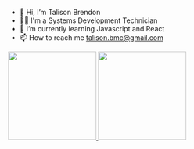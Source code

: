 - 👋 Hi, I’m Talison Brendon
- 👨‍💻 I'm a Systems Development Technician 
- 🌱 I’m currently learning Javascript and React
- 📫 How to reach me talison.bmc@gmail.com
<div>
  <a href="https://github.com/ImBard">
  <img height="180em" src="https://github-readme-stats.vercel.app/api/top-langs/?username=ImBard&layout=compact&langs_count=7&theme=dracula"/>
  <img height="180em" src="https://github-readme-stats.vercel.app/api?username=ImBard&show_icons=true&theme=dracula&include_all_commits=true&count_private=true"/>
</div>
<!---
ImBard/ImBard is a ✨ special ✨ repository because its `README.md` (this file) appears on your GitHub profile.
You can click the Preview link to take a look at your changes.
--->
